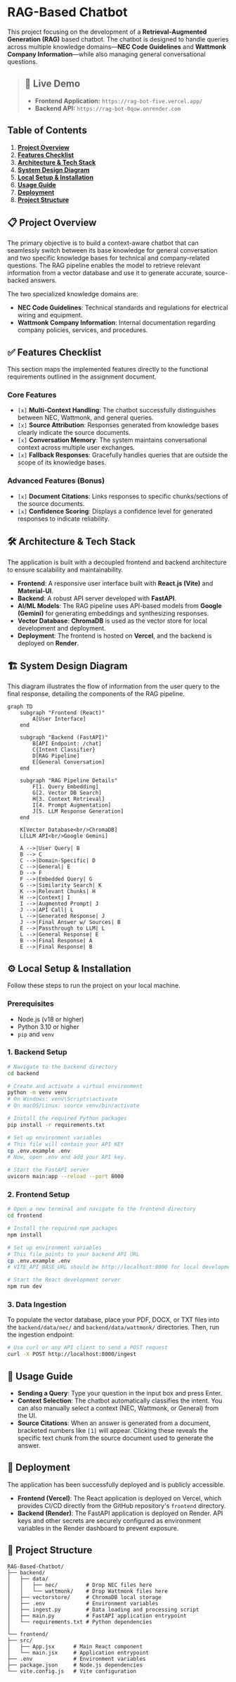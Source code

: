 # RAG-Based Chatbot

This project focusing on the development of a **Retrieval-Augmented Generation (RAG)** based chatbot. The chatbot is designed to handle queries across multiple knowledge domains—**NEC Code Guidelines** and **Wattmonk Company Information**—while also managing general conversational questions.

> ## 🚀 **Live Demo**
>
> * **Frontend Application:** `https://rag-bot-five.vercel.app/`
> * **Backend API:** `https://rag-bot-0qow.onrender.com`

## Table of Contents

1.  [**Project Overview**](#-project-overview)
2.  [**Features Checklist**](#-features-checklist)
3.  [**Architecture & Tech Stack**](#️-architecture--tech-stack)
4.  [**System Design Diagram**](#-system-design-diagram)
5.  [**Local Setup & Installation**](#️-local-setup--installation)
6.  [**Usage Guide**](#-usage-guide)
7.  [**Deployment**](#-deployment)
8.  [**Project Structure**](#-project-structure)

## 📋 Project Overview

The primary objective is to build a context-aware chatbot that can seamlessly switch between its base knowledge for general conversation and two specific knowledge bases for technical and company-related questions. The RAG pipeline enables the model to retrieve relevant information from a vector database and use it to generate accurate, source-backed answers.

The two specialized knowledge domains are:
* **NEC Code Guidelines**: Technical standards and regulations for electrical wiring and equipment.
* **Wattmonk Company Information**: Internal documentation regarding company policies, services, and procedures.

## ✅ Features Checklist

This section maps the implemented features directly to the functional requirements outlined in the assignment document.

### Core Features

* `[x]` **Multi-Context Handling**: The chatbot successfully distinguishes between NEC, Wattmonk, and general queries.
* `[x]` **Source Attribution**: Responses generated from knowledge bases clearly indicate the source documents.
* `[x]` **Conversation Memory**: The system maintains conversational context across multiple user exchanges.
* `[x]` **Fallback Responses**: Gracefully handles queries that are outside the scope of its knowledge bases.

### Advanced Features (Bonus)

* `[x]` **Document Citations**: Links responses to specific chunks/sections of the source documents.
* `[x]` **Confidence Scoring**: Displays a confidence level for generated responses to indicate reliability.

## 🛠️ Architecture & Tech Stack

The application is built with a decoupled frontend and backend architecture to ensure scalability and maintainability.

* **Frontend**: A responsive user interface built with **React.js (Vite)** and **Material-UI**.
* **Backend**: A robust API server developed with **FastAPI**.
* **AI/ML Models**: The RAG pipeline uses API-based models from **Google (Gemini)** for generating embeddings and synthesizing responses.
* **Vector Database**: **ChromaDB** is used as the vector store for local development and deployment.
* **Deployment**: The frontend is hosted on **Vercel**, and the backend is deployed on **Render**.

## 🏗️ System Design Diagram

This diagram illustrates the flow of information from the user query to the final response, detailing the components of the RAG pipeline.

```mermaid
graph TD
    subgraph "Frontend (React)"
        A[User Interface]
    end

    subgraph "Backend (FastAPI)"
        B[API Endpoint: /chat]
        C{Intent Classifier}
        D[RAG Pipeline]
        E[General Conversation]
    end

    subgraph "RAG Pipeline Details"
        F[1. Query Embedding]
        G[2. Vector DB Search]
        H[3. Context Retrieval]
        I[4. Prompt Augmentation]
        J[5. LLM Response Generation]
    end

    K[Vector Database<br/>ChromaDB]
    L[LLM API<br/>Google Gemini]

    A -->|User Query| B
    B --> C
    C -->|Domain-Specific| D
    C -->|General| E
    D --> F
    F -->|Embedded Query| G
    G -->|Similarity Search| K
    K -->|Relevant Chunks| H
    H -->|Context| I
    I -->|Augmented Prompt| J
    J -->|API Call| L
    L -->|Generated Response| J
    J -->|Final Answer w/ Sources| B
    E -->|Passthrough to LLM| L
    L -->|General Response| E
    B -->|Final Response| A
    E -->|Final Response| B
```
## ⚙️ Local Setup & Installation

Follow these steps to run the project on your local machine.

### Prerequisites

* Node.js (v18 or higher)
* Python 3.10 or higher
* `pip` and `venv`

### 1. Backend Setup

```bash
# Navigate to the backend directory
cd backend

# Create and activate a virtual environment
python -m venv venv
# On Windows: venv\Scripts\activate
# On macOS/Linux: source venv/bin/activate

# Install the required Python packages
pip install -r requirements.txt

# Set up environment variables
# This file will contain your API KEY
cp .env.example .env
# Now, open .env and add your API key.

# Start the FastAPI server
uvicorn main:app --reload --port 8000
```
### 2. Frontend Setup
```bash
# Open a new terminal and navigate to the frontend directory
cd frontend

# Install the required npm packages
npm install

# Set up environment variables
# This file points to your backend API URL
cp .env.example .env
# VITE_API_BASE_URL should be http://localhost:8000 for local development.

# Start the React development server
npm run dev
```
### 3. Data Ingestion

To populate the vector database, place your PDF, DOCX, or TXT files into the `backend/data/nec/` and `backend/data/wattmonk/` directories. Then, run the ingestion endpoint:

```bash
# Use curl or any API client to send a POST request
curl -X POST http://localhost:8000/ingest
```

## 📖 Usage Guide

* **Sending a Query**: Type your question in the input box and press Enter.
* **Context Selection**: The chatbot automatically classifies the intent. You can also manually select a context (NEC, Wattmonk, or General) from the UI.
* **Source Citations**: When an answer is generated from a document, bracketed numbers like `[1]` will appear. Clicking these reveals the specific text chunk from the source document used to generate the answer.

## 🚀 Deployment

The application has been successfully deployed and is publicly accessible.

* **Frontend (Vercel)**: The React application is deployed on Vercel, which provides CI/CD directly from the GitHub repository's `frontend` directory.
* **Backend (Render)**: The FastAPI application is deployed on Render. API keys and other secrets are securely configured as environment variables in the Render dashboard to prevent exposure.



## 📁 Project Structure
```
RAG-Based-Chatbot/
├── backend/
│   ├── data/
│   │   ├── nec/         # Drop NEC files here
│   │   └── wattmonk/    # Drop Wattmonk files here
│   ├── vectorstore/     # ChromaDB local storage
│   ├── .env             # Environment variables
│   ├── ingest.py        # Data loading and processing script
│   ├── main.py          # FastAPI application entrypoint
│   └── requirements.txt # Python dependencies
│
└── frontend/
├── src/
│   ├── App.jsx      # Main React component
│   └── main.jsx     # Application entrypoint
├── .env             # Environment variables
├── package.json     # Node.js dependencies
└── vite.config.js   # Vite configuration
```
